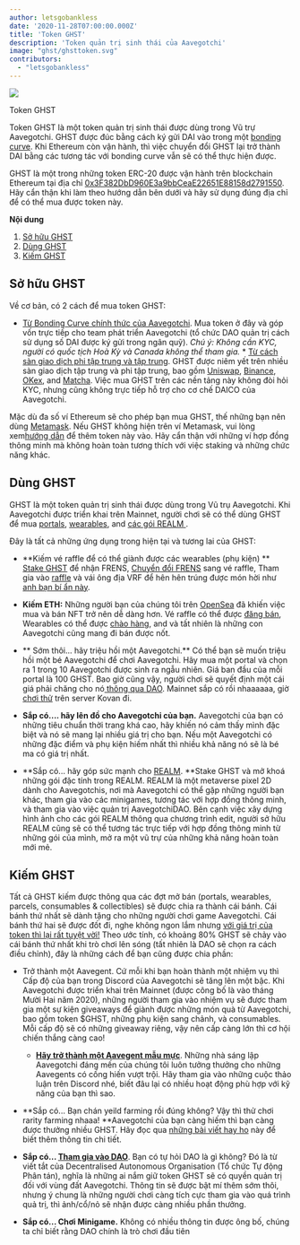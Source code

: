 ```yaml
---
author: letsgobankless
date: '2020-11-28T07:00:00.000Z'
title: 'Token GHST'
description: 'Token quản trị sinh thái của Aavegotchi'
image: "ghst/ghsttoken.svg"
contributors:
  - "letsgobankless"
---
```


<div class="headerImageContainer">
<img class="headerImage" src="/ghst/ghst.gif">
<p class="headerImageText">Token GHST</p>
</div>

Token GHST là một token quản trị sinh thái được dùng trong Vũ trự Aavegotchi. GHST được đúc bằng cách ký gửi DAI vào trong một [bonding curve](/posts/curve). Khi Ethereum còn vận hành, thì việc chuyển đổi GHST lại trở thành DAI bằng các tương tác với bonding curve vẫn sẽ có thể thực hiện được.

GHST là một trong những token ERC-20 được vận hành trên blockchain Ethereum tại địa chỉ <a href="https://etherscan.io/token/0x3F382DbD960E3a9bbCeaE22651E88158d2791550">0x3F382DbD960E3a9bbCeaE22651E88158d2791550</a>.  Hãy cẩn thận khi làm theo hướng dẫn bên dưới và hãy sử dụng đúng địa chỉ để có thể mua được token này.

<div class="contentsBox">

**Nội dung**

<ol>
<li><a href=#get-ghst>Sở hữu GHST</a></li>
<li><a href=#use-ghst>Dùng GHST</a></li>
<li><a href=#use-ghst>Kiếm GHST</a></li>
</ol>

</div>

## Sở hữu GHST
Về cơ bản, có 2 cách để mua token GHST:
  * [Từ Bonding Curve chính thức của Aavegotchi](https://aavegotchi.com/curve). Mua token ở đây và góp vốn trực tiếp cho team phát triển Aavegotchi (tổ chức DAO quản trị cách sử dụng số DAI được ký gửi trong ngân quỹ). <i>Chú ý: Không cần KYC, người có quốc tịch Hoà Kỳ và Canada không thể tham gia.</i>  * [Từ cách sàn giao dịch phi tập trung và tập trung](https://www.coingecko.com/en/coins/aavegotchi#markets). GHST được niêm yết trên nhiều sàn giao dịch tập trung và phi tập trung, bao gồm <a href="https://app.uniswap.org/#/swap?inputCurrency=ETH&outputCurrency=0x3f382dbd960e3a9bbceae22651e88158d2791550">Uniswap</a>, <a href="https://www.binance.com/en/trade/GHST_ETH?layout=pro">Binance</a>, <a href="https://www.okex.com/spot/trade/ghst-eth#type=1">OKex</a>, and <a href="https://matcha.xyz/markets/GHST">Matcha</a>. Việc mua GHST trên các nền tảng này không đòi hỏi KYC, nhưng cũng không trực tiếp hỗ trợ cho cơ chế DAICO của Aavegotchi.

Mặc dù đa số ví Ethereum sẽ cho phép bạn mua GHST, thế những bạn nên dùng [Metamask](https://metamask.io/). Nếu GHST không hiện trên ví Metamask, vui lòng xem[hướng dẫn](https://www.youtube.com/watch?v=vePRtkt5Bu0) để thêm token này vào. Hãy cẩn thận với những ví hợp đồng thông minh mà không hoàn toàn tương thích với việc staking và những chức năng khác.


## Dùng GHST
GHST là một token quản trị sinh thái được dùng trong Vũ trụ Aavegotchi. Khi Aavegotchi được triển khai trên Mainnet, người chơi sẽ có thể dùng GHST để mua [portals](https://wiki.aavegotchi.com/portals), [wearables](https://wiki.aavegotchi.com/wearables), and [ các gói REALM ](https://wiki.aavegotchi.com/metaverse).

Đây là tất cả những ứng dụng trong hiện tại và tương lai của GHST:

  * **Kiếm vé raffle để có thể giành được các wearables (phụ kiện) ** [Stake GHST](https://aavegotchi.com/stake) để nhận FRENS, [Chuyển đổi FRENS](https://aavegotchi.com/shop) sang vé raffle, Tham gia vào [raffle](https://aavegotchi.com/raffle) và vái ông địa VRF để hên hên trúng được món hời như [anh bạn bí ẩn này](https://aavegotchi.medium.com/anon-and-the-green-ticket-5776969b3a69).

  * **Kiếm ETH:** Những người bạn của chúng tôi trên [OpenSea](https://opensea.io/) đã khiến việc mua và bán NFT trở nên dễ dàng hơn. Vé raffle có thể được [đăng bán](https://opensea.io/assets/aavegotchi-frens-raffle-tickets), Wearables có thể được [chào hàng](https://opensea.io/assets/aavegotchi-wearable-vouchers), and và tất nhiên là những con Aavegotchi cũng mang đi bán được nốt.

  * ** Sớm thôi... hãy triệu hồi một Aavegotchi.** Có thể bạn sẽ muốn triệu hồi một bé Aavegotchi để chơi Aavegotchi. Hãy mua một portal và chọn ra 1 trong 10 Aavegotchi được sinh ra ngẫu nhiên. Giá ban đầu của mỗi portal là 100 GHST. Bao giờ cũng vậy, người chơi sẽ quyết định một cái giá phải chăng cho nó[ thông qua DAO](/posts/dao). Mainnet sắp có rồi nhaaaaaa, giờ [chơi thử](https://testnet.aavegotchi.com/portals) trên server Kovan đi.

  * **Sắp có.... hãy lên đồ cho Aavegotchi của bạn.** Aavegotchi của bạn có những tiêu chuẩn thời trang khá cao, hãy khiến nó cảm thấy mình đặc biệt và nó sẽ mang lại nhiều giá trị cho bạn. Nếu một Aavegotchi có những đặc điểm và phụ kiện hiếm nhất thì nhiều khả năng nó sẽ là bé ma có giá trị nhất.

  * **Sắp có... hãy góp sức mạnh cho [REALM](/posts/metaverse). **Stake GHST và mở khoá những gói đặc tính trong REALM. REALM là một metaverse pixel 2D dành cho Aavegotchis, nơi mà Aavegotchi có thể gặp những người bạn khác, tham gia vào các minigames, tương tác với hợp đồng thông minh, và tham gia vào việc quản trị AavegotchiDAO. Bên cạnh việc xây dựng hình ảnh cho các gói REALM thông qua chương trình edit, người sở hữu REALM cũng sẽ có thể tương tác trực tiếp với hợp đồng thông minh từ những gói của mình, mở ra một vũ trự của những khả năng hoàn toàn mới mẻ.



## Kiếm GHST
Tất cả GHST kiếm được thông qua các đợt mở bán (portals, wearables, parcels, consumables & collectibles) sẽ được chia ra thành cái bánh. Cái bánh thứ nhất sẽ dành tặng cho những người chơi game Aavegotchi. Cái bánh thứ hai sẽ được đốt đi, nghe không ngon lắm nhưng [với giá trị của token thì lại rất tuyệt vời!](https://discord.com/channels/732491344970383370/769205560222285844/776545843607896074) Theo ước tính, có khoảng 80% GHST sẽ chảy vào cái bánh thứ nhất khi trò chơi lên sóng (tất nhiên là DAO sẽ chọn ra cách điều chỉnh), đây là những cách để bạn cũng được chia phần:

 * Trở thành một Aavegent</strong>. Cứ mỗi khi bạn hoàn thành một nhiệm vụ thì Cấp độ của bạn trong Discord của Aavegotchi sẽ tăng lên một bậc. Khi Aavegotchi được triển khai trên Mainnet (được công bố là vào tháng Mười Hai năm 2020), những người tham gia vào nhiệm vụ sẽ được tham gia một sự kiện giveaways để giành được những món quà từ Aavegotchi, bao gồm token $GHST, những phụ kiện sang chảnh, và consumables. Mỗi cấp độ sẽ có những giveaway riêng, vậy nên cấp càng lớn thì cơ hội chiến thắng càng cao!</p> 
   
   * **[Hãy trở thành một Aavegent mẫu mực](https://discord.com/invite/NPwnWB6)**. Những nhà sáng lập Aavegotchi đáng mến của chúng tôi luôn tưởng thưởng cho những Aavegents có cống hiến vượt trội. Hãy tham gia vào những cuộc thảo luận trên Discord nhé, biết đâu lại có nhiều hoạt động phù hợp với kỹ năng của bạn thì sao.

* **Sắp có... Bạn chán yeild farming rồi đúng không? Vậy thì thử chơi rarity farming nhaaa! **Aavegotchi của bạn càng hiếm thì bạn càng được thưởng nhiều GHST. Hãy đọc qua [những bài viết hay ho](/posts/rarity-farming) này để biết thêm thông tin chi tiết.

* **Sắp có... [Tham gia vào DAO](/posts/dao)**. Bạn có tự hỏi DAO là gì không? Đó là từ viết tắt của Decentralised Autonomous Organisation (Tổ chức Tự động Phân tán), nghĩa là những ai nắm giữ token GHST sẽ có quyền quản trị đối với vùng đất Aavegotchi. Thông tin sẽ được bật mí thêm sớm thôi, nhưng ý chung là những người chơi càng tích cực tham gia vào quá trình quả trị, thì ảnh/cổ/nỏ sẽ nhận được càng nhiều phần thưởng.

* <b>Sắp có... Chơi Minigame.</b> Không có nhiều thông tin được ông bố, chúng ta chỉ biết rằng DAO chính là trò chơi đầu tiên</li> </ul>


